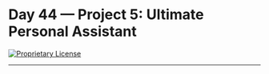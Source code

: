 # Day 44 — Project 5: Ultimate Personal Assistant

[![Proprietary License](https://img.shields.io/badge/license-proprietary-red.svg)](../LICENSE)

---

